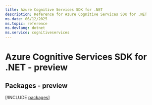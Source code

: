 ```yaml
---
title: Azure Cognitive Services SDK for .NET
description: Reference for Azure Cognitive Services SDK for .NET
ms.date: 06/12/2025
ms.topic: reference
ms.devlang: dotnet
ms.service: cognitiveservices
---
```

# Azure Cognitive Services SDK for .NET - preview
## Packages - preview
[!INCLUDE [packages](cognitive-services-index.md)]